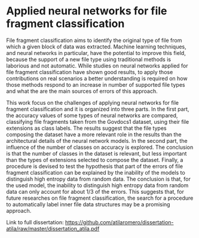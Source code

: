 # Applied neural networks for file fragment classification

File fragment classification aims to identify the original type of file from which a given block of data was extracted. Machine learning techniques, and neural networks in particular, have the potential to improve this field, because the support of a new file type using traditional methods is laborious and not automatic. While studies on neural networks applied for file fragment classification have shown good results, to apply those contributions on real scenarios a better understanding is required on how those methods respond to an increase in number of supported file types and what the are the main sources of errors of this approach.

This work focus on the challenges of applying neural networks for file fragment classification and it is organized into three parts.
In the first part, the accuracy values of some types of neural networks are compared, classifying file fragments taken from the Govdocs1 dataset, using their file extensions as class labels.
The results suggest that the file types composing the dataset have a more relevant role in the results than the architectural details of the neural network models.
In the second part, the influence of the number of classes on accuracy is explored. 
The conclusion is that the number of classes in the dataset is relevant, but less important than the types of extensions selected to compose the dataset.
Finally, a procedure is devised to test the hypothesis that part of the errors of file fragment classification can be explained by the inability of the models to distinguish high entropy data from random data.
The conclusion is that, for the used model, the inability to distinguish high entropy data from random data can only account for about 1/3 of the errors.
This suggests that, for future researches on file fragment classification, the search for a procedure to automatically label inner file data structures may be a promising approach.

Link to full dissertation: https://github.com/atilaromero/dissertation-atila/raw/master/dissertation_atila.pdf
